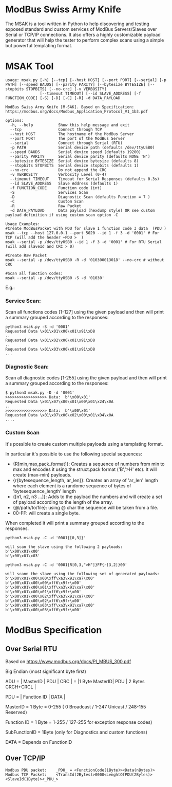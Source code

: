 # ModBus Swiss Army Knife

The MSAK is a tool written in Python to help discovering and testing exposed standard and custom services of ModBus Servers/Slaves over Serial or TCP/IP connections.
It also offers a highly customizable payload generator that will help the tester to perform complex scans using a simple but powerful templating format.

# MSAK Tool

```python3 msak.py -h
usage: msak.py [-h] [--tcp] [--host HOST] [--port PORT] [--serial] [-p PATH] [--speed BAUDS] [--parity PARITY] [--bytesize BYTESIZE] [--stopbits STOPBITS] [--no-crc] [-v VERBOSITY]
               [--timeout TIMEOUT] [--id SLAVE_ADDRESS] [-f FUNCTION_CODE] [-S] [-D] [-C] [-R] -d DATA_PAYLOAD

ModBus Swiss Army Knife [M-SAK]. Based on Specification: https://modbus.org/docs/Modbus_Application_Protocol_V1_1b3.pdf

options:
  -h, --help           Show this help message and exit
  --tcp                Connect through TCP
  --host HOST          The hostname of the ModBus Server
  --port PORT          The port of the ModBus Server
  --serial             Connect through Serial (RTU)
  -p PATH              Serial device path (defaults /dev/ttyUSB0)
  --speed BAUDS        Serial device speed (defaults 19200)
  --parity PARITY      Serial device parity (defaults NONE 'N')
  --bytesize BYTESIZE  Serial device bytesize (defaults 8)
  --stopbits STOPBITS  Serial device stopbits (defaults 1)
  --no-crc             Do not append the CRC
  -v VERBOSITY         Verbosity Level (0-4)
  --timeout TIMEOUT    Timeout for Serial Responses (defaults 0.3s)
  --id SLAVE_ADDRESS   Slave Address (defaults 1)
  -f FUNCTION_CODE     Function code (int)
  -S                   Services Scan
  -D                   Diagnostic Scan (defaults Function = 7 )
  -C                   Custom Scan
  -R                   Raw Packet
  -d DATA_PAYLOAD      Data payload (hexdump style) OR see custom payload definition if using custom scan option -C

Usage Examples: 
#Create ModBusPacket with PDU for slave 1 function code 3 data  (PDU )
msak --tcp --host 127.0.0.1 --port 5020 --id 1 -f 3 -d '0001' # For TCP (will add the header +PDU >  )
msak --serial -p /dev/ttyUSB0 --id 1 -f 3 -d '0001' # For RTU Serial (will add slaveId and CRC > 0)

#Create Raw Packet 
msak --serial -p /dev/ttyUSB0 -R -d '010300013018' --no-crc # without CRC

#Scan all function codes:
msak --serial -p /dev/ttyUSB0 -S -d '01030' 

  ```

E.g.:

### Service Scan:
Scan all functions codes [1-127] using the given payload and then will print a summary grouped according to the responses:

```
python3 msak.py -S -d '0001'
Requested Data \x01\x01\x00\x01\x91\xD8
..
Requested Data \x01\x02\x00\x01\x91\xD8
..
Requested Data \x01\x03\x00\x01\x91\xD8
...
```

### Diagnostic Scan:
Scan all diagnostic codes [1-255] using the given payload and then will print a summary grouped according to the responses:
```
$ python3 msak.py -D -d '0001'
>>>>>>>>>>>>>>>>>> Data:  b'\x00\x01'
Requested Data \x01\x07\x00\x01\x00\x01\x24\x0A
.. 
>>>>>>>>>>>>>>>>>> Data:  b'\x00\x01'
Requested Data \x01\x07\x00\x02\x00\x01\xD4\x0A
.... 
```

### Custom Scan 

It's possible to create custom multiple payloads using a templating format. 

In particular it's possible to use the following special sequences:
 * {R[min,max,pack_format]}: Creates a sequence of numbers from min to max and encodes it using the struct.pack format ('B','>H' etc). It will create (max-min) payloads. 
 * {r{bytesequence_length, ar_len}}: Creates an array of 'ar_len' length where each element is a randome sequence of bytes of 'bytesequence_length' length
 * {[n1, n2, n3 ...]}: Adds to the payload  the numbers and will create a set of payload according to the length of the array. 
 * {@/path/to/file}: using @ char the sequence will be taken from a file.
 * 00-FF: will create a single byte. 

When completed it will print a summary grouped according to the responses.
```
python3 msak.py -C -d '0001{[0,3]}'

will scan the slave using the following 2 payloads:
b'\x00\x01\x00'
b'\x00\x01\x03'

python3 msak.py -C -d '0001{R[0,3,">H"]}FF{r[3,2]}00'

will scann the slave using the following set of generated payloads:
b'\x00\x01\x00\x00\xff\xa3\x91\xa7\x00'
b'\x00\x01\x00\x00\xff6\x9fr\x00'
b'\x00\x01\x00\x01\xff\xa3\x91\xa7\x00'
b'\x00\x01\x00\x01\xff6\x9fr\x00'
b'\x00\x01\x00\x02\xff\xa3\x91\xa7\x00'
b'\x00\x01\x00\x02\xff6\x9fr\x00'
b'\x00\x01\x00\x03\xff\xa3\x91\xa7\x00'
b'\x00\x01\x00\x03\xff6\x9fr\x00'
```

# ModBus Specification

## Over Serial RTU 

Based on https://www.modbus.org/docs/PI_MBUS_300.pdf

Big Endian (most significant byte first)

ADU = | MasterID | PDU | CRC | = |1 Byte MasterID| PDU | 2 Bytes CRCH+CRCL |
 
PDU = | Function ID  | DATA |

MasterID = 1 Byte = 0-255 ( 0 Broadcast / 1-247 Unicast / 248-155 Reserved)

Function ID = 1 Byte = 1-255 / 127-255 for exception response codes)

SubFunctionID = 1Byte (only for Diagnostics and custom functions)

DATA = Depends on FunctionID

## Over TCP/IP

```
Modbus PDU packet:    _PDU_ = <FunctionCode(1Byte)><Data(nBytes)>
Modbus TCP Packet:    <TransId(2Bytes)>0000<LenghtOfPDU(2Bytes)><SlaveId(1Byte)><_PDU_>
```